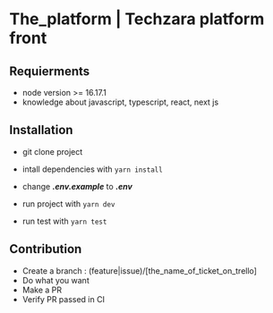 # The_platform | Techzara platform front

## Requierments
- node version >= 16.17.1
- knowledge about javascript, typescript, react, next js
## Installation
- git clone project
- intall dependencies with ```yarn install``` 

- change ***.env.example*** to ***.env***
- run project with ```yarn dev``` 
- run test with ```yarn test``` 

## Contribution
- Create a branch : (feature|issue)/[the_name_of_ticket_on_trello] 
- Do what you want
- Make a PR
- Verify PR passed in CI

